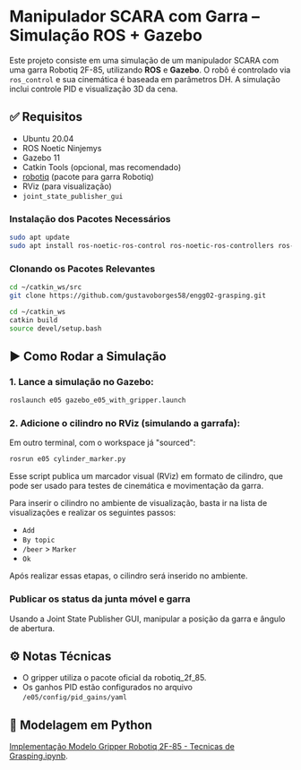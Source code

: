 # Manipulador SCARA com Garra – Simulação ROS + Gazebo

Este projeto consiste em uma simulação de um manipulador SCARA com uma garra Robotiq 2F-85, utilizando **ROS** e **Gazebo**. O robô é controlado via `ros_control` e sua cinemática é baseada em parâmetros DH. A simulação inclui controle PID e visualização 3D da cena.

## ✅ Requisitos

- Ubuntu 20.04
- ROS Noetic Ninjemys
- Gazebo 11
- Catkin Tools (opcional, mas recomendado)
- [robotiq](https://github.com/ros-industrial/robotiq) (pacote para garra Robotiq)
- RViz (para visualização)
- `joint_state_publisher_gui`

### Instalação dos Pacotes Necessários

```bash
sudo apt update
sudo apt install ros-noetic-ros-control ros-noetic-ros-controllers ros-noetic-joint-state-publisher-gui
```

### Clonando os Pacotes Relevantes

```bash
cd ~/catkin_ws/src
git clone https://github.com/gustavoborges58/engg02-grasping.git

cd ~/catkin_ws
catkin build
source devel/setup.bash
```

## ▶️ Como Rodar a Simulação

### 1. Lance a simulação no Gazebo:

```bash
roslaunch e05 gazebo_e05_with_gripper.launch
```

### 2. Adicione o cilindro no RViz (simulando a garrafa):

Em outro terminal, com o workspace já "sourced":

``` bash
rosrun e05 cylinder_marker.py
```

Esse script publica um marcador visual (RViz) em formato de cilindro, que pode ser usado para testes de cinemática e movimentação da garra.

Para inserir o cilindro no ambiente de visualização, basta ir na lista de visualizações e realizar os seguintes passos:

* `Add`
* `By topic`
* `/beer` > `Marker`
* `Ok`

Após realizar essas etapas, o cilindro será inserido no ambiente.

### Publicar os status da junta móvel e garra

Usando a Joint State Publisher GUI, manipular a posição da garra e ângulo de abertura.

## ⚙️ Notas Técnicas

* O gripper utiliza o pacote oficial da robotiq_2f_85.
* Os ganhos PID estão configurados no arquivo `/e05/config/pid_gains/yaml`

## 🐍 Modelagem em Python

[Implementação Modelo Gripper Robotiq 2F-85 - Tecnicas de Grasping.ipynb](https://colab.research.google.com/drive/1TsliUVON-hOqVyTDr-TxEpC-8tPIIfzb?usp=sharing "Link do Google Colab").